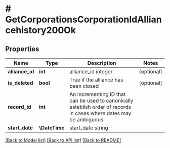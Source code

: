 # # GetCorporationsCorporationIdAlliancehistory200Ok

## Properties

Name | Type | Description | Notes
------------ | ------------- | ------------- | -------------
**alliance_id** | **int** | alliance_id integer | [optional]
**is_deleted** | **bool** | True if the alliance has been closed | [optional]
**record_id** | **int** | An incrementing ID that can be used to canonically establish order of records in cases where dates may be ambiguous |
**start_date** | **\DateTime** | start_date string |

[[Back to Model list]](../../README.md#models) [[Back to API list]](../../README.md#endpoints) [[Back to README]](../../README.md)

